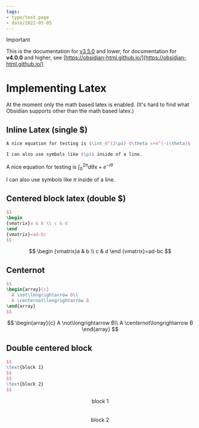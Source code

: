 ```yaml
---
tags:
- type/test_page
- date/2022-05-05
---
```

   
>[!important]   
> This is the documentation for [v3.5.0](../Changelog/v3.5.0.md) and lower, for documentation for **v4.0.0** and higher, see [https://obsidian-html.github.io/](https://obsidian-html.github.io/)   
   
# Implementing Latex   
At the moment only the math based latex is enabled. (It's hard to find what Obsidian supports other than the math based latex.)   
   
   
## Inline Latex (single $)   
``` latex
A nice equation for testing is $\int_0^{2\pi} d\theta x+e^{-i\theta}$

I can also use symbols like $\pi$ inside of a line.
```
   
   
A nice equation for testing is $\int_0^{2\pi} d\theta x+e^{-i\theta}$   
   
I can also use symbols like $\pi$ inside of a line.   
   
   
## Centered block latex (double $)   
``` latex
$$
\begin
{vmatrix}a & b \\ c & d
\end
{vmatrix}=ad-bc
$$
```
   
   
$$
\begin
{vmatrix}a & b \\ c & d
\end
{vmatrix}=ad-bc
$$   
## Centernot   
``` latex
$$
\begin{array}{c}
  A \not\longrightarrow B\\
  A \centernot\longrightarrow B
\end{array}
$$
```
   
$$
\begin{array}{c}
  A \not\longrightarrow B\\
  A \centernot\longrightarrow B
\end{array}
$$   
   
## Double centered block   
``` latex
$$
\text{block 1}
$$
$$
\text{block 2}
$$
```
   
   
$$
\text{block 1}
$$   
$$
\text{block 2}
$$